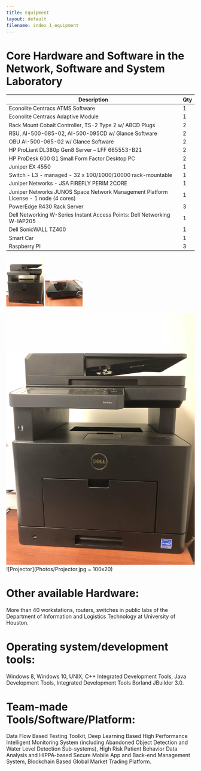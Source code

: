 ```yaml
---
title: Equipment
layout: default
filename: index_1_equipment
--- 
```


# Core Hardware and Software in the Network, Software and System Laboratory

Description|Qty
------------ | -------------
Econolite Centracs ATMS Software|1
Econolite Centracs Adaptive Module|1
Rack Mount Cobalt Controller, TS-2 Type 2 w/ ABCD Plugs|2
RSU, AI-500-085-02, AI-500-095CD w/ Glance Software|2
OBU AI-500-065-02 w/ Glance Software|2
HP ProLiant DL380p Gen8 Server – LFF 665553-B21|2
HP ProDesk 600 G1 Small Form Factor Desktop PC|2
Juniper EX 4550|1
Switch - L3 - managed - 32 x 100/1000/10000 rack-mountable|1
Juniper Networks - JSA FIREFLY PERIM 2CORE|1
Juniper Networks JUNOS Space Network Management Platform License - 1 node (4 cores)|1
PowerEdge R430 Rack Server|3
Dell Networking W-Series Instant Access Points: Dell Networking W-IAP205|1
Dell SonicWALL TZ400|1
Smart Car|1
Raspberry PI|3

<img src="Photos/Printer.jpg" width="100" heiht="20">
<img src="Photos/Projector.jpg" width="100" heiht="20">

![Printer](Photos/Printer.jpg) ![Projector](Photos/Projector.jpg = 100x20)

# Other available Hardware:

More than 40 workstations, routers, switches in public labs of the Department of Information and Logistics Technology at University of Houston.

# Operating system/development tools:

Windows 8, Windows 10, UNIX, C++ Integrated Development Tools, Java Development Tools, Integrated Development Tools Borland JBuilder 3.0.

# Team-made Tools/Software/Platform:
Data  Flow  Based  Testing  Toolkit, Deep Learning Based High Performance Intelligent Monitoring System (including Abandoned Object Detection and Water Level Detection Sub-systems), High Risk Patient Behavior Data Analysis and HIPPA-based Secure Mobile App and Back-end Management System, Blockchain Based Global Market Trading Platform. 
